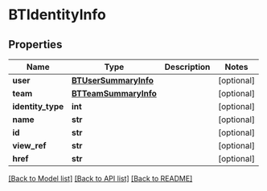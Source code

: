 # BTIdentityInfo

## Properties
Name | Type | Description | Notes
------------ | ------------- | ------------- | -------------
**user** | [**BTUserSummaryInfo**](BTUserSummaryInfo.md) |  | [optional] 
**team** | [**BTTeamSummaryInfo**](BTTeamSummaryInfo.md) |  | [optional] 
**identity_type** | **int** |  | [optional] 
**name** | **str** |  | [optional] 
**id** | **str** |  | [optional] 
**view_ref** | **str** |  | [optional] 
**href** | **str** |  | [optional] 

[[Back to Model list]](../README.md#documentation-for-models) [[Back to API list]](../README.md#documentation-for-api-endpoints) [[Back to README]](../README.md)


